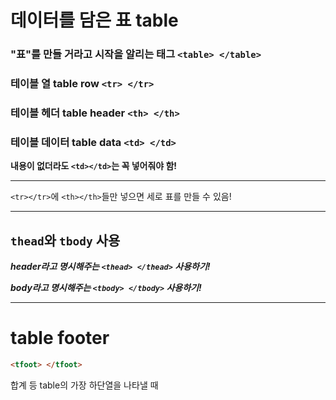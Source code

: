 # 데이터를 담은 표 table

### "표"를 만들 거라고 시작을 알리는 태그 `<table> </table>`

### 테이블 열  table row `<tr> </tr>`

### 테이블 헤더  table header `<th> </th>`

### 테이블 데이터  table data `<td> </td>`

**내용이 없더라도 `<td></td>`는 꼭 넣어줘야 함!**

---

`<tr></tr>`에 `<th></th>`들만 넣으면 세로 표를 만들 수 있음!

---

## `thead`와 `tbody` 사용

***header라고 명시해주는 `<thead> </thead>` 사용하기!***

***body라고 명시해주는 `<tbody> </tbody>` 사용하기!***

---

# table footer

```html
<tfoot> </tfoot>
```

합계 등 table의 가장 하단열을 나타낼 때
